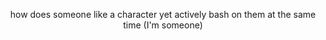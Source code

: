 <p align=center> 
  how does someone like a character yet actively bash on them at the same time (I'm someone)
</p>
